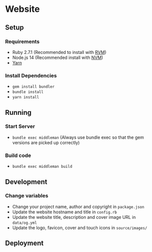 Website
=======

## Setup

### Requirements
- Ruby 2.7.1 (Recommended to install with [RVM](https://rvm.io/))
- Node.js 14 (Recommended install with [NVM](https://github.com/creationix/nvm#installation))
- [Yarn](https://yarnpkg.com/en/docs/install)

### Install Dependencies
- `gem install bundler`
- `bundle install`
- `yarn install`

## Running

### Start Server
- `bundle exec middleman` (Always use bundle exec so that the gem versions are picked up correctly)

### Build code
- `bundle exec middleman build`

## Development

### Change variables
- Change your project name, author and copyright in `package.json`
- Update the website hostname and title in `config.rb`
- Update the website title, description and cover image URL in `data/og.yml`
- Update the logo, favicon, cover and touch icons in `source/images/`

## Deployment
